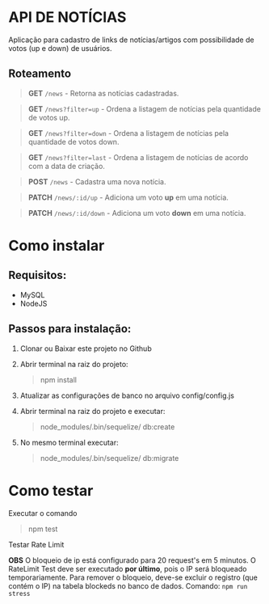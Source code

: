 # API DE NOTÍCIAS

Aplicação para cadastro de links de notícias/artigos com possibilidade de votos (up e down) de usuários.

## Roteamento 

> **GET** `/news` - Retorna as notícias cadastradas.

> **GET** `/news?filter=up` - Ordena a listagem de notícias pela quantidade de votos up.

> **GET** `/news?filter=down` - Ordena a listagem de notícias pela quantidade de votos down.

> **GET** `/news?filter=last` - Ordena a listagem de notícias de acordo com a data de criação.

> **POST** `/news` - Cadastra uma nova notícia.

> **PATCH** `/news/:id/up` - Adiciona um voto **up** em uma notícia.

> **PATCH** `/news/:id/down` - Adiciona um voto **down** em uma notícia.

# Como instalar

## Requisitos:
* MySQL
* NodeJS 

## Passos para instalação:
1. Clonar ou Baixar este projeto no Github
2. Abrir terminal na raiz do projeto:
    > npm install

3. Atualizar as configurações de banco no arquivo config/config.js

4. Abrir terminal na raiz do projeto e executar:
    > node_modules/.bin/sequelize/ db:create
5. No mesmo terminal executar:
    > node_modules/.bin/sequelize/ db:migrate  

# Como testar

Executar o comando
> npm test


Testar Rate Limit
>
**OBS** O bloqueio de ip está configurado para 20 request's em 5 minutos.
O RateLimit Test deve ser executado **por último**, pois o IP será bloqueado temporariamente.
Para remover o bloqueio, deve-se excluir o registro (que contém o IP) na tabela blockeds no banco de dados.
Comando: `npm run stress`

